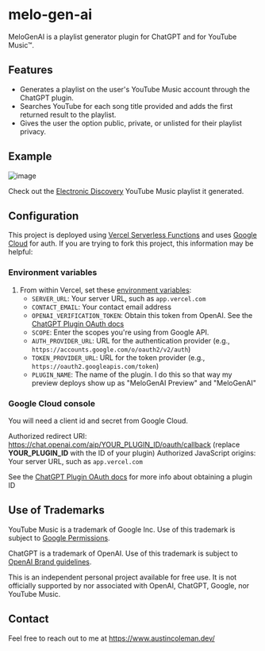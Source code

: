 # melo-gen-ai

MeloGenAI is a playlist generator plugin for ChatGPT and for YouTube Music™.

## Features

- Generates a playlist on the user's YouTube Music account through the ChatGPT plugin.
- Searches YouTube for each song title provided and adds the first returned result to the playlist.
- Gives the user the option public, private, or unlisted for their playlist privacy.

## Example

![image](https://github.com/AustinMichaelColeman/melo-gen-ai/assets/12992271/eb53a693-edb5-40f8-9a58-46f6f8dba1f4)

Check out the [Electronic Discovery](https://music.youtube.com/browse/VLPLHue5YJSxY0hkqjMazz_HdagdSQiUF3V_) YouTube Music playlist it generated.

## Configuration

This project is deployed using [Vercel Serverless Functions](https://vercel.com/docs/concepts/functions/serverless-functions) and uses [Google Cloud](https://console.cloud.google.com/) for auth. If you are trying to fork this project, this information may be helpful:

### Environment variables

1. From within Vercel, set these [environment variables](https://vercel.com/docs/concepts/projects/environment-variables):
   - `SERVER_URL`: Your server URL, such as `app.vercel.com`
   - `CONTACT_EMAIL`: Your contact email address
   - `OPENAI_VERIFICATION_TOKEN`: Obtain this token from OpenAI. See the [ChatGPT Plugin OAuth docs](https://platform.openai.com/docs/plugins/authentication/oauth)
   - `SCOPE`: Enter the scopes you're using from Google API.
   - `AUTH_PROVIDER_URL`: URL for the authentication provider (e.g., `https://accounts.google.com/o/oauth2/v2/auth`)
   - `TOKEN_PROVIDER_URL`: URL for the token provider (e.g., `https://oauth2.googleapis.com/token`)
   - `PLUGIN_NAME`: The name of the plugin. I do this so that way my preview deploys show up as "MeloGenAI Preview" and "MeloGenAI"

### Google Cloud console

You will need a client id and secret from Google Cloud.

Authorized redirect URI: https://chat.openai.com/aip/YOUR_PLUGIN_ID/oauth/callback (replace **YOUR_PLUGIN_ID** with the ID of your plugin)
Authorized JavaScript origins: Your server URL, such as `app.vercel.com`

See the [ChatGPT Plugin OAuth docs](https://platform.openai.com/docs/plugins/authentication/oauth) for more info about obtaining a plugin ID

## Use of Trademarks

YouTube Music is a trademark of Google Inc. Use of this trademark is subject to [Google Permissions](https://about.google/brand-resource-center/).

ChatGPT is a trademark of OpenAI. Use of this trademark is subject to [OpenAI Brand guidelines](https://openai.com/brand).

This is an independent personal project available for free use. It is not officially supported by nor associated with OpenAI, ChatGPT, Google, nor YouTube Music.

## Contact

Feel free to reach out to me at https://www.austincoleman.dev/
